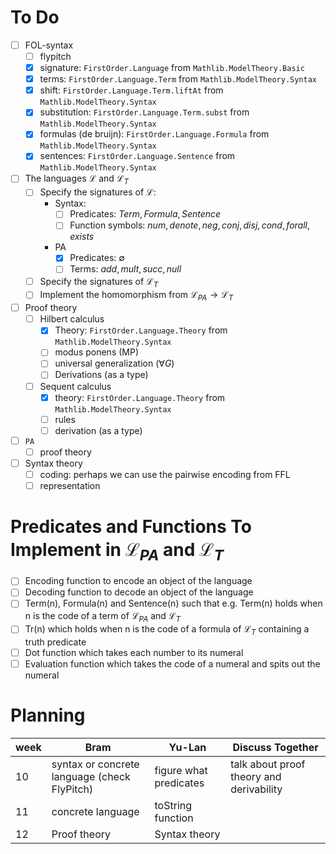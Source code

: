 # To Do
- [ ] FOL-syntax
  - [ ] flypitch
  - [X] signature: `FirstOrder.Language` from `Mathlib.ModelTheory.Basic`
  - [X] terms: `FirstOrder.Language.Term` from `Mathlib.ModelTheory.Syntax`
  - [X] shift: `FirstOrder.Language.Term.liftAt` from `Mathlib.ModelTheory.Syntax`
  - [X] substitution: `FirstOrder.Language.Term.subst` from `Mathlib.ModelTheory.Syntax`
  - [X] formulas (de bruijn): `FirstOrder.Language.Formula` from `Mathlib.ModelTheory.Syntax`
  - [X] sentences: `FirstOrder.Language.Sentence` from `Mathlib.ModelTheory.Syntax`
- [ ] The languages $\mathcal{L}$ and $\mathcal{L}_T$
  - [ ] Specify the signatures of $\mathcal{L}$:
    - Syntax:   
      - [ ] Predicates: $Term,Formula,Sentence$
      - [ ] Function symbols: $num,denote,neg,conj,disj,cond,forall,exists$
    - PA
      - [x] Predicates: $\emptyset$
      - [ ] Terms: $add,mult,succ,null$ 
  - [ ] Specify the signatures of $\mathcal{L}_T$
  - [ ] Implement the homomorphism from $\mathcal{L}_{PA}\to \mathcal{L}_T$
- [ ] Proof theory
  - [ ] Hilbert calculus
    - [X] Theory: `FirstOrder.Language.Theory` from `Mathlib.ModelTheory.Syntax`
    - [ ] modus ponens (MP)
    - [ ] universal generalization ($\forall G$)
    - [ ] Derivations (as a type)
  - [ ] Sequent calculus
    - [X] theory: `FirstOrder.Language.Theory` from `Mathlib.ModelTheory.Syntax`
    - [ ] rules
    - [ ] derivation (as a type)
- [ ] $\texttt{PA}$
  - [ ] proof theory
- [ ] Syntax theory
  - [ ] coding: perhaps we can use the pairwise encoding from FFL
  - [ ] representation
     
# Predicates and Functions To Implement in $\mathcal{L}_{PA}$ and $\mathcal{L}_T$
- [ ] Encoding function to encode an object of the language
- [ ] Decoding function to decode an object of the language
- [ ] Term(n), Formula(n) and Sentence(n) such that e.g. Term(n) holds when n is the code of a term of $\mathcal{L}_{PA}$ and $\mathcal{L}_T$
- [ ] Tr(n) which holds when n is the code of a formula of $\mathcal{L}_{T}$ containing a truth predicate 
- [ ] Dot function which takes each number to its numeral
- [ ] Evaluation function which takes the code of a numeral and spits out the numeral
     
# Planning
| week | Bram | Yu-Lan | Discuss Together |
|---|---|---|---|
| 10 | syntax or concrete  language (check FlyPitch) | figure what predicates | talk about proof theory and derivability |
| 11 | concrete language  | toString function |  |
| 12 | Proof theory | Syntax theory |  |

